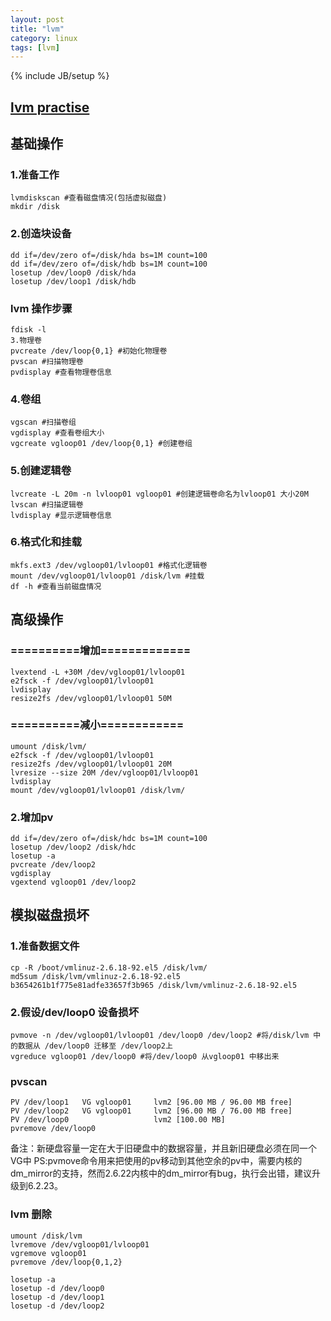 ```yaml
---
layout: post
title: "lvm"
category: linux
tags: [lvm]
---
```

{% include JB/setup %}

## [lvm practise](http://hi.baidu.com/storymedia/blog/item/1d01cbf86a2e7d03d9f9fdd0.html)


## 基础操作

### 1.准备工作

```
lvmdiskscan #查看磁盘情况(包括虚拟磁盘)
mkdir /disk
```

### 2.创造块设备

```
dd if=/dev/zero of=/disk/hda bs=1M count=100
dd if=/dev/zero of=/disk/hdb bs=1M count=100
losetup /dev/loop0 /disk/hda
losetup /dev/loop1 /disk/hdb
```

### lvm 操作步骤

```
fdisk -l
3.物理卷
pvcreate /dev/loop{0,1} #初始化物理卷
pvscan #扫描物理卷
pvdisplay #查看物理卷信息
```

### 4.卷组

```
vgscan #扫描卷组
vgdisplay #查看卷组大小
vgcreate vgloop01 /dev/loop{0,1} #创建卷组
```

### 5.创建逻辑卷

```
lvcreate -L 20m -n lvloop01 vgloop01 #创建逻辑卷命名为lvloop01 大小20M
lvscan #扫描逻辑卷
lvdisplay #显示逻辑卷信息
```

### 6.格式化和挂载

```
mkfs.ext3 /dev/vgloop01/lvloop01 #格式化逻辑卷
mount /dev/vgloop01/lvloop01 /disk/lvm #挂载
df -h #查看当前磁盘情况
```

## 高级操作

### ==========增加=============

```
lvextend -L +30M /dev/vgloop01/lvloop01 
e2fsck -f /dev/vgloop01/lvloop01 
lvdisplay 
resize2fs /dev/vgloop01/lvloop01 50M
```

### ==========减小============

```
umount /disk/lvm/
e2fsck -f /dev/vgloop01/lvloop01 
resize2fs /dev/vgloop01/lvloop01 20M
lvresize --size 20M /dev/vgloop01/lvloop01
lvdisplay
mount /dev/vgloop01/lvloop01 /disk/lvm/
```

### 2.增加pv

```
dd if=/dev/zero of=/disk/hdc bs=1M count=100
losetup /dev/loop2 /disk/hdc
losetup -a
pvcreate /dev/loop2
vgdisplay 
vgextend vgloop01 /dev/loop2
```

## 模拟磁盘损坏

### 1.准备数据文件

```
cp -R /boot/vmlinuz-2.6.18-92.el5 /disk/lvm/
md5sum /disk/lvm/vmlinuz-2.6.18-92.el5 
b3654261b1f775e81adfe33657f3b965 /disk/lvm/vmlinuz-2.6.18-92.el5
```

### 2.假设/dev/loop0 设备损坏

```
pvmove -n /dev/vgloop01/lvloop01 /dev/loop0 /dev/loop2 #将/disk/lvm 中的数据从 /dev/loop0 迁移至 /dev/loop2上
vgreduce vgloop01 /dev/loop0 #将/dev/loop0 从vgloop01 中移出来
```

### pvscan

```
PV /dev/loop1   VG vgloop01     lvm2 [96.00 MB / 96.00 MB free]
PV /dev/loop2   VG vgloop01     lvm2 [96.00 MB / 76.00 MB free]
PV /dev/loop0                   lvm2 [100.00 MB]
pvremove /dev/loop0
```

备注：新硬盘容量一定在大于旧硬盘中的数据容量，并且新旧硬盘必须在同一个VG中
PS:pvmove命令用来把使用的pv移动到其他空余的pv中，需要内核的dm_mirror的支持，然而2.6.22内核中的dm_mirror有bug，执行会出错，建议升级到6.2.23。

### lvm 删除

```
umount /disk/lvm
lvremove /dev/vgloop01/lvloop01
vgremove vgloop01
pvremove /dev/loop{0,1,2}

losetup -a
losetup -d /dev/loop0
losetup -d /dev/loop1
losetup -d /dev/loop2
```
